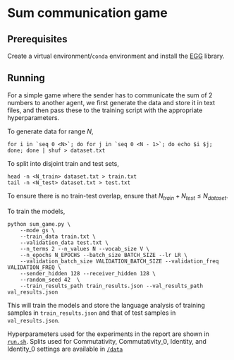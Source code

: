 # Sum communication game

## Prerequisites
Create a virtual environment/`conda` environment and install the [EGG](https://github.com/facebookresearch/EGG]) library.

## Running
For a simple game where the sender has to communicate the sum of 2 numbers to another agent, we first generate the data and store it in text files, and then pass these to the training script with the appropriate hyperparameters.

To generate data for range $N$,
```
for i in `seq 0 <N>`; do for j in `seq 0 <N - 1>`; do echo $i $j; done; done | shuf > dataset.txt
```

To split into disjoint train and test sets,
```
head -n <N_train> dataset.txt > train.txt
tail -n <N_test> dataset.txt > test.txt
```
To ensure there is no train-test overlap, ensure that $N_{train} + N_{test} \le N_{dataset}$.

To train the models,
```
python sum_game.py \
    --mode gs \
    --train_data train.txt \
    --validation_data test.txt \
    --n_terms 2 --n_values N --vocab_size V \
    --n_epochs N_EPOCHS --batch_size BATCH_SIZE --lr LR \
    --validation_batch_size VALIDATION_BATCH_SIZE --validation_freq VALIDATION_FREQ \
    --sender_hidden 128 --receiver_hidden 128 \
    --random_seed 42  \
    --train_results_path train_results.json --val_results_path val_results.json
```
This will train the models and store the language analysis of training samples in `train_results.json` and that of test samples in `val_results.json`.

Hyperparameters used for the experiments in the report are shown in [`run.sh`](./run.sh). Splits used for Commutativity, Commutativity_0, Identity, and Identity_0 settings are available in [`/data`](./data)